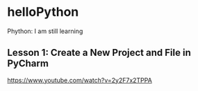 # helloPython
Phython: I am still learning

## Lesson 1: Create a New Project and File in PyCharm

https://www.youtube.com/watch?v=2y2F7x2TPPA
